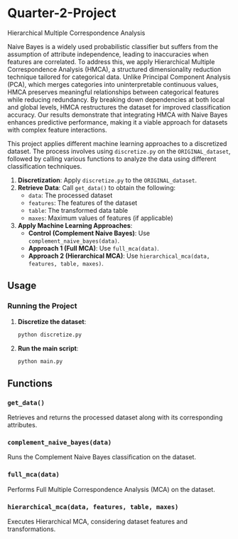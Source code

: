 # Quarter-2-Project
Hierarchical Multiple Correspondence Analysis 

Naive Bayes is a widely used probabilistic classifier but suffers from the assumption of attribute independence, leading to inaccuracies when features are correlated. To address this, we apply Hierarchical Multiple Correspondence Analysis (HMCA), a structured dimensionality reduction technique tailored for categorical data. Unlike Principal Component Analysis (PCA), which merges categories into uninterpretable continuous values, HMCA preserves meaningful relationships between categorical features while reducing redundancy. By breaking down dependencies at both local and global levels, HMCA restructures the dataset for improved classification accuracy. Our results demonstrate that integrating HMCA with Naive Bayes enhances predictive performance, making it a viable approach for datasets with complex feature interactions.


This project applies different machine learning approaches to a discretized dataset. The process involves using `discretize.py` on the `ORIGINAL_dataset`, followed by calling various functions to analyze the data using different classification techniques.

1. **Discretization**: Apply `discretize.py` to the `ORIGINAL_dataset`.
2. **Retrieve Data**: Call `get_data()` to obtain the following:
   - `data`: The processed dataset
   - `features`: The features of the dataset
   - `table`: The transformed data table
   - `maxes`: Maximum values of features (if applicable)
3. **Apply Machine Learning Approaches**:
   - **Control (Complement Naive Bayes)**: Use `complement_naive_bayes(data)`.
   - **Approach 1 (Full MCA)**: Use `full_mca(data)`.
   - **Approach 2 (Hierarchical MCA)**: Use `hierarchical_mca(data, features, table, maxes)`.

## Usage
### Running the Project
1. **Discretize the dataset**:
   ```python
   python discretize.py
   ```
2. **Run the main script**:
   ```python
   python main.py
   ```

## Functions
### `get_data()`
Retrieves and returns the processed dataset along with its corresponding attributes.

### `complement_naive_bayes(data)`
Runs the Complement Naive Bayes classification on the dataset.

### `full_mca(data)`
Performs Full Multiple Correspondence Analysis (MCA) on the dataset.

### `hierarchical_mca(data, features, table, maxes)`
Executes Hierarchical MCA, considering dataset features and transformations.



